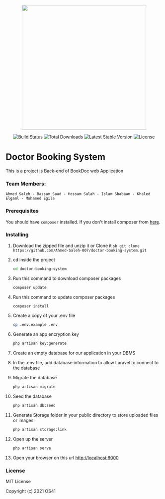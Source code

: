 <p align="center"><a href="https://laravel.com" target="_blank"><img src="https://raw.githubusercontent.com/laravel/art/master/logo-lockup/5%20SVG/2%20CMYK/1%20Full%20Color/laravel-logolockup-cmyk-red.svg" width="400"></a></p>

<p align="center">
<a href="https://travis-ci.org/laravel/framework"><img src="https://travis-ci.org/laravel/framework.svg" alt="Build Status"></a>
<a href="https://packagist.org/packages/laravel/framework"><img src="https://img.shields.io/packagist/dt/laravel/framework" alt="Total Downloads"></a>
<a href="https://packagist.org/packages/laravel/framework"><img src="https://img.shields.io/packagist/v/laravel/framework" alt="Latest Stable Version"></a>
<a href="https://packagist.org/packages/laravel/framework"><img src="https://img.shields.io/packagist/l/laravel/framework" alt="License"></a>
</p>

# Doctor Booking System

This is a project is Back-end of BookDoc web Application 

### Team Members:
	Ahmed Saleh - Bassam Saad - Hossam Salah - Islam Shabaan - Khaled Elgaml - Mohamed Egila

### Prerequisites

You should have  `composer` installed. If you don't install composer from [here](https://getcomposer.org/download/).

### Installing
1. Download the zipped file and unzip it or Clone it
		```sh
		git clone https://github.com/Ahmed-Saleh-007/doctor-booking-system.git
		```
2. cd inside the project
    ```sh
    cd doctor-booking-system
    ```
3.  Run this command to download composer packages
    ```sh
    composer update
    ```
4. Run this command to update composer packages
    ```sh
    composer install
    ```
5. Create a copy of your .env file
    ```sh
    cp .env.example .env
    ```
6. Generate an app encryption key
    ```sh
    php artisan key:generate
    ```
7. Create an empty database for our application in your DBMS
8. In the .env file, add database information to allow Laravel to connect to the database
9. Migrate the database
    ```sh
    php artisan migrate
    ```
10. Seed the database
    ```sh
    php artisan db:seed
    ```
11. Generate Storage folder in your public directory to store uploaded files or images
    ```sh
    php artisan storage:link
    ```

12. Open up the server
    ```sh
    php artisan serve
    ```
13. Open your browser on this url [http://localhost:8000](http://localhost:8000)



### License
MIT License

Copyright (c) 2021 OS41


